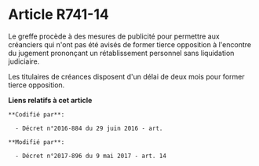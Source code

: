 # Article R741-14

Le greffe procède à des mesures de publicité pour permettre aux créanciers qui n'ont pas été avisés de former tierce
opposition à l'encontre du jugement prononçant un rétablissement personnel sans liquidation judiciaire.

Les titulaires de créances disposent d'un délai de deux mois pour former tierce opposition.

**Liens relatifs à cet article**

	**Codifié par**:

	  - Décret n°2016-884 du 29 juin 2016 - art.

	**Modifié par**:

	  - Décret n°2017-896 du 9 mai 2017 - art. 14
